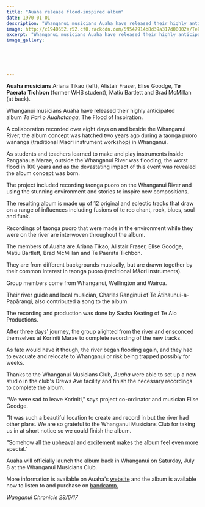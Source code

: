 ```yaml
---
title: "Auaha release flood-inspired album"
date: 1970-01-01
description: "Whanganui musicians Auaha have released their highly anticipated album Te Pari o Auahatanga. Former WHS student, Te Paerata Tichbon..."
image: http://c1940652.r52.cf0.rackcdn.com/59547914b8d39a317d00002a/TePaerata-Tichbon-band-Auaha-Chron-June.jpg
excerpt: "Whanganui musicians Auaha have released their highly anticipated album Te Pari o Auahatanga, The Flood of Inspiration. One of the members is former WHS student, Te Paerata Tichbon."
image_gallery:
    
    
    
    
    
---
```


<p><span><strong>Auaha musicians</strong> Ariana Tikao (left), Alistair Fraser, Elise Goodge, <strong>Te Paerata Tichbon</strong> (former WHS student), Matiu Bartlett and Brad McMillan (at back).</span></p>
<p class="element element-paragraph">Whanganui musicians Auaha have released their highly anticipated album&nbsp;<em>Te Pari o Auahatanga</em>, The Flood of Inspiration.</p>
<p class="element element-paragraph">A collaboration recorded over eight days on and beside the Whanganui River, the album concept was hatched two years ago during a taonga puoro wānanga (traditional Māori instrument workshop) in Whanganui.</p>
<p class="element element-paragraph">As students and teachers learned to make and play instruments inside Rangahaua Marae, outside the Whanganui River was flooding, the worst flood in 100 years and as the devastating impact of this event was revealed the album concept was born.</p>
<p class="element element-paragraph">The project included recording taonga puoro on the Whanganui River and using the stunning environment and stories to inspire new compositions.</p>
<p class="element element-paragraph">The resulting album is made up of 12 original and eclectic tracks that draw on a range of influences including fusions of te reo chant, rock, blues, soul and funk.</p>
<p class="element element-paragraph">Recordings of taonga puoro that were made in the environment while they were on the river are interwoven throughout the album.</p>
<p class="element element-paragraph">The members of Auaha are Ariana Tikao, Alistair Fraser, Elise Goodge, Matiu Bartlett, Brad McMillan and Te Paerata Tichbon.</p>
<p class="element element-paragraph">They are from different backgrounds musically, but are drawn together by their common interest in taonga puoro (traditional Māori instruments).</p>
<p class="element element-paragraph">Group members come from Whanganui, Wellington and Wairoa.</p>
<p class="element element-paragraph">Their river guide and local musician, Charles Ranginui of Te Ātihaunui-a-Papārangi, also contributed a song to the album.</p>
<p class="element element-paragraph">The recording and production was done by Sacha Keating of Te Aio Productions.</p>
<p class="element element-paragraph">After three days' journey, the group alighted from the river and ensconced themselves at Koriniti Marae to complete recording of the new tracks.</p>
<p class="element element-paragraph">As fate would have it though, the river began flooding again, and they had to evacuate and relocate to Whanganui or risk being trapped possibly for weeks.</p>
<p class="element element-paragraph">Thanks to the Whanganui Musicians Club,&nbsp;<em>Auaha</em>&nbsp;were able to set up a new studio in the club's Drews Ave facility and finish the necessary recordings to complete the album.</p>
<p class="element element-paragraph">"We were sad to leave Koriniti," says project co-ordinator and musician Elise Goodge.</p>
<p class="element element-paragraph">"It was such a beautiful location to create and record in but the river had other plans. We are so grateful to the Whanganui Musicians Club for taking us in at short notice so we could finish the album.</p>
<p class="element element-paragraph">"Somehow all the upheaval and excitement makes the album feel even more special."</p>
<p class="element element-paragraph">Auaha will officially launch the album back in Whanganui on Saturday, July 8 at the Whanganui Musicians Club.</p>
<p class="element element-paragraph">More information is available on Auaha's&nbsp;<a href="http://www.auahanz.com/" target="_blank">website</a>&nbsp;and the album is available now to listen to and purchase on&nbsp;<a href="https://auaha.bandcamp.com/album/te-pari-o-auahatanga" target="_blank">bandcamp.</a></p>
<p class="element element-paragraph"><em>Wanganui Chronicle 29/6/17</em></p>

